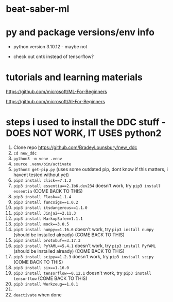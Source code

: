 # beat-saber-ml

# py and package versions/env info
- python version 3.10.12 - maybe not

- check out cntk instead of tensorflow?


# tutorials and learning materials
https://github.com/microsoft/ML-For-Beginners

https://github.com/microsoft/AI-For-Beginners

# steps i used to install the DDC stuff - DOES NOT WORK, IT USES python2
1. Clone repo https://github.com/BradeyLounsbury/new_ddc
2. ```cd new_ddc```
3. ```python3 -m venv .venv```
4. ```source .venv/bin/activate```
5. ```python3 get-pip.py``` (uses some outdated pip, dont know if this matters, i havent tested without yet)
6. ```pip3 install click==7.1.2```
7. ```pip3 install essentia==2.1b6.dev234``` doesn't work, try ```pip3 install essentia``` (COME BACK TO THIS)
8. ```pip3 install Flask==1.1.4```
9. ```pip3 install funcsigs==1.0.2```
10. ```pip3 install itsdangerous==1.1.0```
11. ```pip3 install Jinja2==2.11.3```
12. ```pip3 install MarkupSafe==1.1.1```
13. ```pip3 install mock==3.0.5```
14. ```pip3 install numpy==1.16.6``` doesn't work, try ```pip3 install numpy``` (should be installed already) (COME BACK TO THIS)
15. ```pip3 install protobuf==3.17.3```
16. ```pip3 install PyYAML==5.4.1``` doesn't work, try ```pip3 install PyYAML``` (should be installed already) (COME BACK TO THIS)
18. ```pip3 install scipy==1.2.3``` doesn't work, try ```pip3 instsall scipy``` (COME BACK TO THIS)
19. ```pip3 install six==1.16.0```
20. ```pip3 install tensorflow==0.12.1``` doesn't work, try ```pip3 install tensorflow``` (COME BACK TO THIS)
21. ```pip3 install Werkzeug==1.0.1```
22. 
23. ```deactivate``` when done
